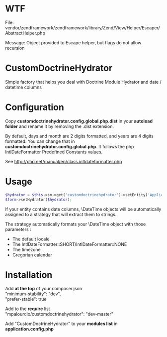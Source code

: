 WTF
===
File:
vendor/zendframework/zendframework/library/Zend/View/Helper/Escaper/AbstractHelper.php

Message:
Object provided to Escape helper, but flags do not allow recursion

CustomDoctrineHydrator
======================

Simple factory that helps you deal with Doctrine Module Hydrator and date / datetime columns

Configuration
=====
Copy **customdoctrinehydrator.config.global.php.dist** in your **autoload folder** and rename it by removing the .dist
extension.

By default, days and month are 2 digits formatted, and years are 4 digits formatted. You can change that in
**customdoctrinehydrator.config.global.php**. It follows the php IntlDateFormatter Predefined Constants values.

See http://php.net/manual/en/class.intldateformatter.php

Usage
=====

```php
$hydrator = $this->sm->get('customdoctrinehydrator')->setEntity('Application\Entity\Myentity');
$form->setHydrator($hydrator);
```

If your entity contains date columns, \DateTime objects will be automatically assigned to a strategy that will extract them to strings.

The strategy automatically formats your \DateTime object with those parameters :
  * The default locale
  * The IntlDateFormatter::SHORT/IntlDateFormatter::NONE
  * The timezone
  * Gregorian calendar

Installation
============
Add **at the top** of your composer.json  
"minimum-stability": "dev",  
"prefer-stable": true

Add to the **require** list  
"mpalourdio/customdoctrinehydrator": "dev-master"

Add "CustomDoctrineHydrator" to your **modules list** in **application.config.php**
